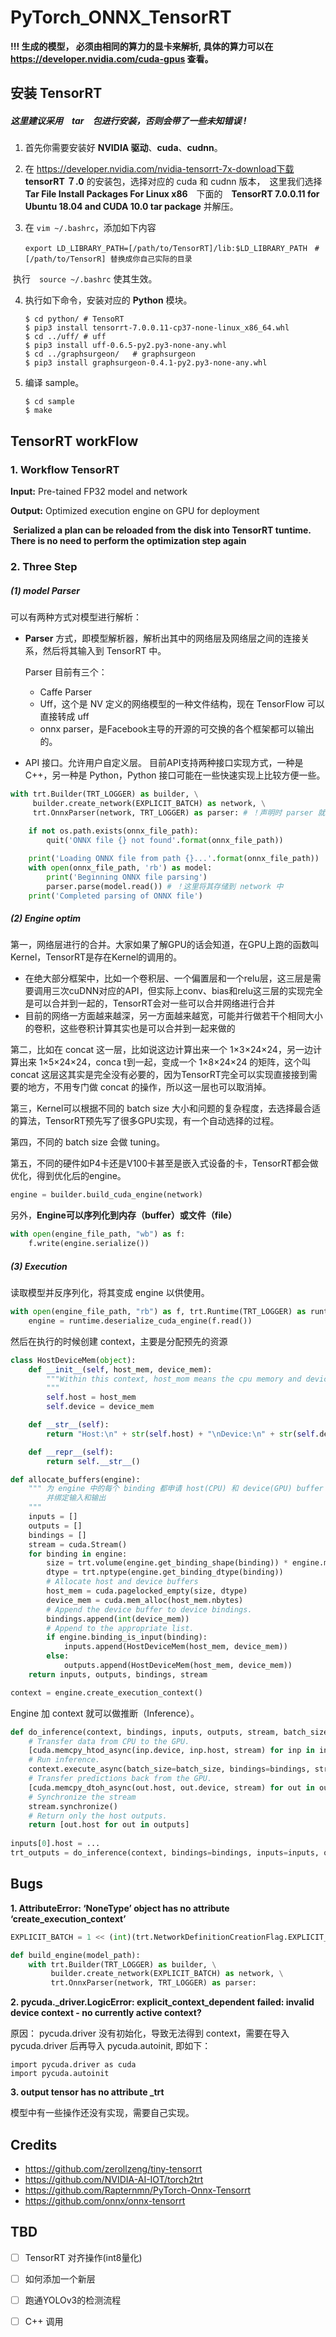 # PyTorch_ONNX_TensorRT
**!!! 生成的模型， 必须由相同的算力的显卡来解析, 具体的算力可以在 https://developer.nvidia.com/cuda-gpus 查看。**

## 安装 TensorRT

#####  这里建议采用　tar　包进行安装，否则会带了一些未知错误 !

1. 首先你需要安装好 **NVIDIA 驱动**、**cuda**、**cudnn**。

2. 在 https://developer.nvidia.com/nvidia-tensorrt-7x-download下载  **tensorRT ７.0** 的安装包，选择对应的 cuda 和 cudnn 版本，　这里我们选择 **Tar File Install Packages For Linux x86**　下面的　**TensorRT 7.0.0.11 for Ubuntu 18.04 and CUDA 10.0 tar package**  并解压。

3. 在 `vim ~/.bashrc`，添加如下内容

   ~~~shell
   export LD_LIBRARY_PATH=[/path/to/TensorRT]/lib:$LD_LIBRARY_PATH　#　[/path/to/TensorR] 替换成你自己实际的目录
   ~~~

​       执行　`source ~/.bashrc` 使其生效。

4. 执行如下命令，安装对应的 **Python** 模块。

   ~~~shell
   $ cd python/ # TensoRT
   $ pip3 install tensorrt-7.0.0.11-cp37-none-linux_x86_64.whl 
   $ cd ../uff/ # uff
   $ pip3 install uff-0.6.5-py2.py3-none-any.whl 
   $ cd ../graphsurgeon/   # graphsurgeon
   $ pip3 install graphsurgeon-0.4.1-py2.py3-none-any.whl 
   ~~~

5. 编译 sample。

   ~~~
   $ cd sample
   $ make
   ~~~



## TensorRT workFlow

### 1. Workflow TensorRT

**Input:**  Pre-tained FP32 model and network

**Output:**  Optimized execution engine on GPU for deployment

​    **Serialized a plan can be reloaded from the disk into TensorRT tuntime. There is no need to perform the optimization step again**

### 2. Three Step

##### (1)  model Parser

可以有两种方式对模型进行解析：

- **Parser** 方式，即模型解析器，解析出其中的网络层及网络层之间的连接关系，然后将其输入到 TensorRT 中。

  Parser 目前有三个：

  - Caffe Parser
  - Uff，这个是 NV 定义的网络模型的一种文件结构，现在 TensorFlow 可以直接转成 uff
  - onnx parser，是Facebook主导的开源的可交换的各个框架都可以输出的。

- API 接口。允许用户自定义层。 目前API支持两种接口实现方式，一种是 C++，另一种是 Python，Python 接口可能在一些快速实现上比较方便一些。

~~~python
with trt.Builder(TRT_LOGGER) as builder, \
     builder.create_network(EXPLICIT_BATCH) as network, \
     trt.OnnxParser(network, TRT_LOGGER) as parser: # ！声明时 parser 就和 network 绑定
      
    if not os.path.exists(onnx_file_path):
        quit('ONNX file {} not found'.format(onnx_file_path))

    print('Loading ONNX file from path {}...'.format(onnx_file_path))
    with open(onnx_file_path, 'rb') as model:
        print('Beginning ONNX file parsing')
        parser.parse(model.read()) # ！这里将其存储到 network 中
    print('Completed parsing of ONNX file')
~~~

##### (2) Engine optim

第一，网络层进行的合并。大家如果了解GPU的话会知道，在GPU上跑的函数叫Kernel，TensorRT是存在Kernel的调用的。

- 在绝大部分框架中，比如一个卷积层、一个偏置层和一个relu层，这三层是需要调用三次cuDNN对应的API，但实际上conv、bias和relu这三层的实现完全是可以合并到一起的，TensorRT会对一些可以合并网络进行合并
- 目前的网络一方面越来越深，另一方面越来越宽，可能并行做若干个相同大小的卷积，这些卷积计算其实也是可以合并到一起来做的

第二，比如在 concat 这一层，比如说这边计算出来一个 1×3×24×24，另一边计算出来 1×5×24×24，conca t到一起，变成一个 1×8×24×24 的矩阵，这个叫 concat 这层这其实是完全没有必要的，因为TensorRT完全可以实现直接接到需要的地方，不用专门做 concat 的操作，所以这一层也可以取消掉。

第三，Kernel可以根据不同的 batch size 大小和问题的复杂程度，去选择最合适的算法，TensorRT预先写了很多GPU实现，有一个自动选择的过程。

第四，不同的 batch size 会做 tuning。

第五，不同的硬件如P4卡还是V100卡甚至是嵌入式设备的卡，TensorRT都会做优化，得到优化后的engine。

~~~python
engine = builder.build_cuda_engine(network)
~~~

另外，**Engine可以序列化到内存（buffer）或文件（file）**

~~~python
with open(engine_file_path, "wb") as f:
    f.write(engine.serialize())
~~~

##### (3) Execution

读取模型并反序列化，将其变成 engine 以供使用。

~~~python
with open(engine_file_path, "rb") as f, trt.Runtime(TRT_LOGGER) as runtime:
    engine = runtime.deserialize_cuda_engine(f.read())
~~~

然后在执行的时候创建 context，主要是分配预先的资源

~~~python
class HostDeviceMem(object):
    def __init__(self, host_mem, device_mem):
        """Within this context, host_mom means the cpu memory and device means the GPU memory
        """
        self.host = host_mem
        self.device = device_mem

    def __str__(self):
        return "Host:\n" + str(self.host) + "\nDevice:\n" + str(self.device)

    def __repr__(self):
        return self.__str__()

def allocate_buffers(engine):
    """ 为 engine 中的每个 binding 都申请 host(CPU) 和 device(GPU) buffer
        并绑定输入和输出
    """
    inputs = []
    outputs = []
    bindings = []
    stream = cuda.Stream()
    for binding in engine:
        size = trt.volume(engine.get_binding_shape(binding)) * engine.max_batch_size
        dtype = trt.nptype(engine.get_binding_dtype(binding))
        # Allocate host and device buffers
        host_mem = cuda.pagelocked_empty(size, dtype)
        device_mem = cuda.mem_alloc(host_mem.nbytes)
        # Append the device buffer to device bindings.
        bindings.append(int(device_mem))
        # Append to the appropriate list.
        if engine.binding_is_input(binding):
            inputs.append(HostDeviceMem(host_mem, device_mem))
        else:
            outputs.append(HostDeviceMem(host_mem, device_mem))
    return inputs, outputs, bindings, stream

context = engine.create_execution_context()
~~~

Engine 加 context 就可以做推断（Inference）。

~~~python
def do_inference(context, bindings, inputs, outputs, stream, batch_size=1):
    # Transfer data from CPU to the GPU.
    [cuda.memcpy_htod_async(inp.device, inp.host, stream) for inp in inputs]
    # Run inference.
    context.execute_async(batch_size=batch_size, bindings=bindings, stream_handle=stream.handle)
    # Transfer predictions back from the GPU.
    [cuda.memcpy_dtoh_async(out.host, out.device, stream) for out in outputs]
    # Synchronize the stream
    stream.synchronize()
    # Return only the host outputs.
    return [out.host for out in outputs]
  
inputs[0].host = ...
trt_outputs = do_inference(context, bindings=bindings, inputs=inputs, outputs=outputs, stream=stream)
~~~

## Bugs

**1. AttributeError: ‘NoneType’ object has no attribute ‘create_execution_context’**

~~~python
EXPLICIT_BATCH = 1 << (int)(trt.NetworkDefinitionCreationFlag.EXPLICIT_BATCH)

def build_engine(model_path):
    with trt.Builder(TRT_LOGGER) as builder, \
         builder.create_network(EXPLICIT_BATCH) as network, \
         trt.OnnxParser(network, TRT_LOGGER) as parser:
~~~

**2. pycuda._driver.LogicError: explicit_context_dependent failed: invalid device context - no currently active context?**

原因： pycuda.driver 没有初始化，导致无法得到 context，需要在导入 pycuda.driver 后再导入 pycuda.autoinit,  即如下：

~~~
import pycuda.driver as cuda
import pycuda.autoinit
~~~

**3. output tensor has no attribute _trt**

模型中有一些操作还没有实现，需要自己实现。



## Credits

- https://github.com/zerollzeng/tiny-tensorrt
- https://github.com/NVIDIA-AI-IOT/torch2trt
- https://github.com/Rapternmn/PyTorch-Onnx-Tensorrt
- https://github.com/onnx/onnx-tensorrt



## TBD

- [ ] TensorRT 对齐操作(int8量化)  

- [ ] 如何添加一个新层

- [ ] 跑通YOLOv3的检测流程

- [ ] C++ 调用

  